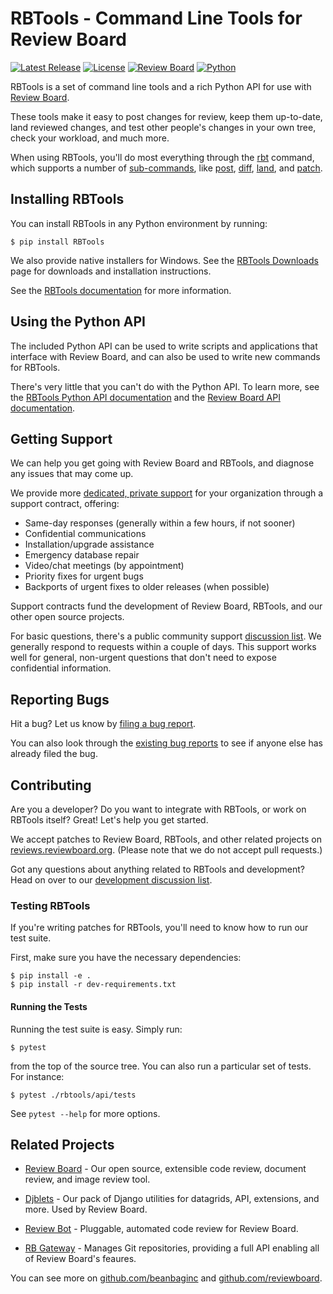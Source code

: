 RBTools - Command Line Tools for Review Board
=============================================

[![Latest Release](https://img.shields.io/pypi/v/RBTools)](https://pypi.org/project/RBTools)
[![License](https://img.shields.io/badge/license-MIT-green.svg)](https://opensource.org/licenses/MIT)
[![Review Board](https://img.shields.io/badge/Review%20Board-d0e6ff?label=reviewed%20with)](https://www.reviewboard.org)
[![Python](https://img.shields.io/pypi/pyversions/RBTools)](https://pypi.org/project/RBTools)

RBTools is a set of command line tools and a rich Python API for use with
[Review Board](https://www.reviewboard.org/).

These tools make it easy to post changes for review, keep them up-to-date,
land reviewed changes, and test other people's changes in your own tree,
check your workload, and much more.

When using RBTools, you'll do most everything through the
[rbt](https://www.reviewboard.org/docs/rbtools/latest/#rbt-command) command,
which supports a number of
[sub-commands](https://www.reviewboard.org/docs/rbtools/latest/rbt/commands/),
like [post](https://www.reviewboard.org/docs/rbtools/latest/rbt/commands/post/#rbt-post),
[diff](https://www.reviewboard.org/docs/rbtools/latest/rbt/commands/diff/#rbt-diff),
[land](https://www.reviewboard.org/docs/rbtools/latest/rbt/commands/land/#rbt-land),
and [patch](https://www.reviewboard.org/docs/rbtools/latest/rbt/commands/patch/#rbt-patch).


Installing RBTools
------------------

You can install RBTools in any Python environment by running:

```console
$ pip install RBTools
```

We also provide native installers for Windows. See the
[RBTools Downloads](https://www.reviewboard.org/downloads/rbtools/) page
for downloads and installation instructions.

See the
[RBTools documentation](https://www.reviewboard.org/docs/rbtools/latest/) for
more information.


Using the Python API
--------------------

The included Python API can be used to write scripts and applications that
interface with Review Board, and can also be used to write new commands
for RBTools.

There's very little that you can't do with the Python API. To learn more,
see the
[RBTools Python API documentation](https://www.reviewboard.org/docs/rbtools/latest/api/)
and the [Review Board API documentation](https://www.reviewboard.org/docs/manual/latest/webapi/).


Getting Support
---------------

We can help you get going with Review Board and RBTools, and diagnose any
issues that may come up.

We provide more [dedicated, private
support](https://www.reviewboard.org/support/) for your organization through a
support contract, offering:

* Same-day responses (generally within a few hours, if not sooner)
* Confidential communications
* Installation/upgrade assistance
* Emergency database repair
* Video/chat meetings (by appointment)
* Priority fixes for urgent bugs
* Backports of urgent fixes to older releases (when possible)

Support contracts fund the development of Review Board, RBTools, and our other
open source projects.

For basic questions, there's a public community support
[discussion list](http://groups.google.com/group/reviewboard/). We generally
respond to requests within a couple of days. This support works well for
general, non-urgent questions that don't need to expose confidential
information.


Reporting Bugs
--------------

Hit a bug? Let us know by
[filing a bug report](https://www.reviewboard.org/bugs/new/).

You can also look through the
[existing bug reports](https://www.reviewboard.org/bugs/) to see if anyone else
has already filed the bug.


Contributing
------------

Are you a developer? Do you want to integrate with RBTools, or work on RBTools
itself? Great! Let's help you get started.

We accept patches to Review Board, RBTools, and other related projects on
[reviews.reviewboard.org](https://reviews.reviewboard.org/). (Please note that
we do not accept pull requests.)

Got any questions about anything related to RBTools and development? Head
on over to our
[development discussion list](https://groups.google.com/group/reviewboard-dev/).


### Testing RBTools

If you're writing patches for RBTools, you'll need to know how to run our
test suite.

First, make sure you have the necessary dependencies:

```console
$ pip install -e .
$ pip install -r dev-requirements.txt
```


#### Running the Tests

Running the test suite is easy. Simply run:

```console
$ pytest
```

from the top of the source tree. You can also run a particular set of tests.
For instance:

```console
$ pytest ./rbtools/api/tests
```

See `pytest --help` for more options.


Related Projects
----------------

* [Review Board](https://www.reviewboard.org) -
  Our open source, extensible code review, document review, and image review
  tool.

* [Djblets](https://github.com/djblets/djblets/) -
  Our pack of Django utilities for datagrids, API, extensions, and more. Used
  by Review Board.

* [Review Bot](https://www.reviewboard.org/downloads/reviewbot/) -
  Pluggable, automated code review for Review Board.

* [RB Gateway](https://www.reviewboard.org/downloads/rbgateway/) -
  Manages Git repositories, providing a full API enabling all of Review Board's
  feaures.

You can see more on [github.com/beanbaginc](https://github.com/beanbaginc) and
[github.com/reviewboard](https://github.com/reviewboard).

